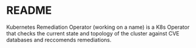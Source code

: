 # README

Kubernetes Remediation Operator (working on a name) is a K8s Operator that checks the current state and topology of the cluster against CVE databases and reccomends remediations.

